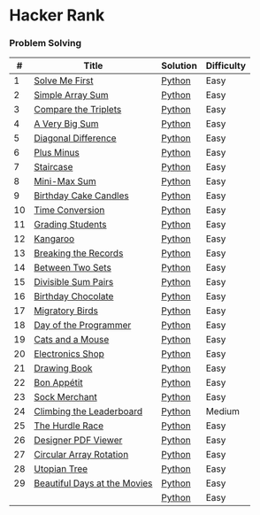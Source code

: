 Hacker Rank
========

### Problem Solving


| # | Title | Solution | Difficulty |
|---| ----- | -------- | ---------- |
|1|[Solve Me First](https://www.hackerrank.com/challenges/solve-me-first/problem) | [Python](1.py)|Easy|
|2|[Simple Array Sum](https://www.hackerrank.com/challenges/simple-array-sum/problem) | [Python](2.py)|Easy|
|3|[Compare the Triplets](https://www.hackerrank.com/challenges/compare-the-triplets/problem) | [Python](3.py)|Easy|
|4|[A Very Big Sum](https://www.hackerrank.com/challenges/a-very-big-sum/problem) | [Python](4.py)|Easy|
|5|[Diagonal Difference](https://www.hackerrank.com/challenges/diagonal-difference/problem) | [Python](5.py)|Easy|
|6|[Plus Minus](https://www.hackerrank.com/challenges/plus-minus/problem) | [Python](6.py)|Easy|
|7|[Staircase](https://www.hackerrank.com/challenges/staircase/problem) | [Python](7.py)|Easy|
|8|[Mini-Max Sum](https://www.hackerrank.com/challenges/mini-max-sum/problem) | [Python](8.py)|Easy|
|9|[Birthday Cake Candles](https://www.hackerrank.com/challenges/birthday-cake-candles/problem) | [Python](9.py)|Easy|
|10|[Time Conversion](https://www.hackerrank.com/challenges/time-conversion/problem) | [Python](10.py)|Easy|
|11|[Grading Students](https://www.hackerrank.com/challenges/grading/problem) | [Python](11.py)|Easy|
|12|[Kangaroo](https://www.hackerrank.com/challenges/kangaroo/problem) | [Python](12.py)|Easy|
|13|[Breaking the Records](https://www.hackerrank.com/challenges/breaking-best-and-worst-records/problem) | [Python](13.py)|Easy|
|14|[Between Two Sets](https://www.hackerrank.com/challenges/between-two-sets/problem) | [Python](14.py)|Easy|
|15|[Divisible Sum Pairs](https://www.hackerrank.com/challenges/divisible-sum-pairs/problem) | [Python](15.py)|Easy|
|16|[Birthday Chocolate](https://www.hackerrank.com/challenges/the-birthday-bar/problem) | [Python](16.py)|Easy|
|17|[Migratory Birds](https://www.hackerrank.com/challenges/migratory-birds/problem) | [Python](17.py)|Easy|
|18|[Day of the Programmer](https://www.hackerrank.com/challenges/day-of-the-programmer/problem) | [Python](18.py)|Easy|
|19|[Cats and a Mouse](https://www.hackerrank.com/challenges/cats-and-a-mouse/problem) | [Python](19.py)|Easy|
|20|[Electronics Shop](https://www.hackerrank.com/challenges/electronics-shop/problem) | [Python](20.py)|Easy|
|21|[Drawing Book](https://www.hackerrank.com/challenges/drawing-book/problem) | [Python](21.py)|Easy|
|22|[Bon Appétit](https://www.hackerrank.com/challenges/bon-appetit/problem) | [Python](22.py)|Easy|
|23|[Sock Merchant](https://www.hackerrank.com/challenges/sock-merchant/problem) | [Python](23.py)|Easy|
|24|[Climbing the Leaderboard](https://www.hackerrank.com/challenges/climbing-the-leaderboard/problem) | [Python](24.py)|Medium|
|25|[The Hurdle Race](https://www.hackerrank.com/challenges/the-hurdle-race/problem) | [Python](25.py)|Easy|
|26|[Designer PDF Viewer](https://www.hackerrank.com/challenges/designer-pdf-viewer/problem) | [Python](26.py)|Easy|
|27|[Circular Array Rotation](https://www.hackerrank.com/challenges/circular-array-rotation/problem) | [Python](27.py)|Easy|
|28|[Utopian Tree](https://www.hackerrank.com/challenges/utopian-tree/problem) | [Python](28.py)|Easy|
|29|[Beautiful Days at the Movies](https://www.hackerrank.com/challenges/beautiful-days-at-the-movies/problem) | [Python](29.py)|Easy|
||[]() | [Python]()|Easy|